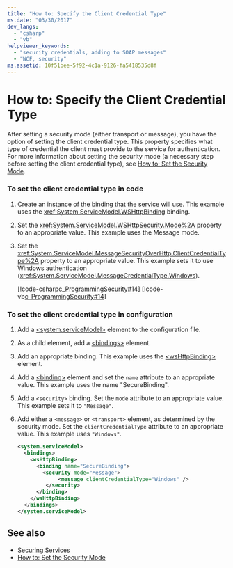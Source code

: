```yaml
---
title: "How to: Specify the Client Credential Type"
ms.date: "03/30/2017"
dev_langs: 
  - "csharp"
  - "vb"
helpviewer_keywords: 
  - "security credentials, adding to SOAP messages"
  - "WCF, security"
ms.assetid: 10f51bee-5f92-4c1a-9126-fa5418535d8f
---
```

# How to: Specify the Client Credential Type
After setting a security mode (either transport or message), you have the option of setting the client credential type. This property specifies what type of credential the client must provide to the service for authentication. For more information about setting the security mode (a necessary step before setting the client credential type), see [How to: Set the Security Mode](how-to-set-the-security-mode.md).  
  
### To set the client credential type in code  
  
1. Create an instance of the binding that the service will use. This example uses the <xref:System.ServiceModel.WSHttpBinding> binding.  
  
2. Set the <xref:System.ServiceModel.WSHttpSecurity.Mode%2A> property to an appropriate value. This example uses the Message mode.  
  
3. Set the <xref:System.ServiceModel.MessageSecurityOverHttp.ClientCredentialType%2A> property to an appropriate value. This example sets it to use Windows authentication (<xref:System.ServiceModel.MessageCredentialType.Windows>).  
  
     [!code-csharp[c_ProgrammingSecurity#14](../../../samples/snippets/csharp/VS_Snippets_CFX/c_programmingsecurity/cs/source.cs#14)]
     [!code-vb[c_ProgrammingSecurity#14](../../../samples/snippets/visualbasic/VS_Snippets_CFX/c_programmingsecurity/vb/source.vb#14)]  
  
### To set the client credential type in configuration  
  
1. Add a [\<system.serviceModel>](../configure-apps/file-schema/wcf/system-servicemodel.md) element to the configuration file.  
  
2. As a child element, add a [\<bindings>](../configure-apps/file-schema/wcf/bindings.md) element.  
  
3. Add an appropriate binding. This example uses the [\<wsHttpBinding>](../configure-apps/file-schema/wcf/wshttpbinding.md) element.  
  
4. Add a [\<binding>](../configure-apps/file-schema/wcf/bindings.md) element and set the `name` attribute to an appropriate value. This example uses the name "SecureBinding".  
  
5. Add a `<security>` binding. Set the `mode` attribute to an appropriate value. This example sets it to `"Message"`.  
  
6. Add either a `<message>` or `<transport>` element, as determined by the security mode. Set the `clientCredentialType` attribute to an appropriate value. This example uses `"Windows"`.  
  
    ```xml  
    <system.serviceModel>  
      <bindings>  
        <wsHttpBinding>  
          <binding name="SecureBinding">  
            <security mode="Message">  
                 <message clientCredentialType="Windows" />  
             </security>  
          </binding>  
        </wsHttpBinding>  
      </bindings>  
    </system.serviceModel>  
    ```  
  
## See also

- [Securing Services](securing-services.md)
- [How to: Set the Security Mode](how-to-set-the-security-mode.md)
